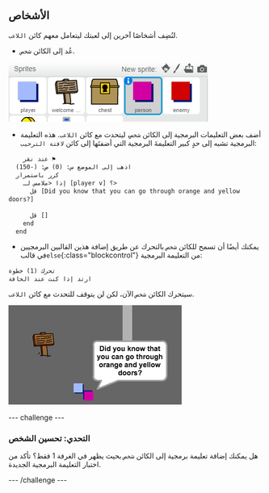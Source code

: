 ## الأشخاص

لنُضِف أشخاصًا آخرين إلى لعبتك ليتعامل معهم كائن `اللاعب`.

+ عُد إلى الكائن `شخص`.

![Person sprite](images/person-sprite.png)

+ أضف بعض التعليمات البرمجية إلى الكائن `شخص`، ليتحدث مع كائن `اللاعب`. هذه التعليمة البرمجية تشبه إلى حدٍ كبير التعليمةَ البرمجية التي أضفتَها إلى كائن `لافتة الترحيب`:

```blocks
	عند نقر ⚑
  اذهب إلى الموضع س: (0) ص: (-150)
  كرر باستمرار 
    إذا <ملامس لـ [player v] ؟> 
      قل [Did you know that you can go through orange and yellow doors?]

      قل []
    end
  end
```

+ يمكنك أيضًا أن تسمح للكائن `شخص` بالتحرك عن طريق إضافة هذين القالبين البرمجيين في قالب`else`{:class="blockcontrol"} من التعليمة البرمجية:

```blocks
تحرك (1) خطوة
ارتد إذا كنت عند الحافة
```

سيتحرك الكائن `شخص` الآن، لكن لن يتوقف للتحدث مع كائن `اللاعب`.

![screenshot](images/world-person-test.png)


--- challenge ---
### التحدي: تحسين الشخص
هل يمكنك إضافة تعليمة برمجية إلى الكائن `شخص` بحيث يظهر في الغرفة 1 فقط؟ تأكد من اختبار التعليمة البرمجية الجديدة.

--- /challenge ---
